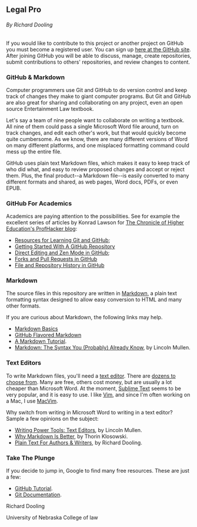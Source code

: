 ## Legal Pro

###### By Richard Dooling

If you would like to contribute to this project or another project on GitHub you must become a registered user. You can sign up [here at the GitHub site](https://github.com/). After joining GitHub you will be able to discuss, manage, create repositories, submit contributions to others' repositories, and review changes to content.

### GitHub & Markdown

Computer programmers use Git and GitHub to do version control and keep track of changes they make to giant computer programs. But Git and GitHub are also great for sharing and collaborating on any project, even an open source Entertainment Law textbook.

Let's say a team of nine people want to collaborate on writing a textbook. All nine of them could pass a single Microsoft Word file around, turn on track changes, and edit each other's work, but that would quickly become quite cumbersome. As we know, there are many different versions of Word on many different platforms, and one misplaced formatting command could mess up the entire file. 

GitHub uses plain text Markdown files, which makes it easy to keep track of who did what, and easy to review proposed changes and accept or reject them. Plus, the final product--a Markdown file--is easily converted to many different formats and shared, as web pages, Word docs, PDFs, or even EPUB.

### GitHub For Academics

Academics are paying attention to the possibilities. See for example the excellent series of articles by Konrad Lawson for [The Chronicle of Higher Education's ProfHacker blog](http://chronicle.com/blogs/profhacker/):  

* [Resources for Learning Git and GitHub](http://chronicle.com/blogs/profhacker/resources-for-learning-git-and-github/48285);
* [Getting Started With A GitHub Repository](http://chronicle.com/blogs/profhacker/getting-started-with-a-github-repository/47393)
* [Direct Editing and Zen Mode in GitHub](http://chronicle.com/blogs/profhacker/direct-editing-and-zen-mode-in-github/47497);
* [Forks and Pull Requests in GitHub](http://chronicle.com/blogs/profhacker/forks-and-pull-requests-in-github/47753)
* [File and Repository History in GitHub](http://chronicle.com/blogs/profhacker/file-and-repository-history-in-github/48047)

### Markdown

The source files in this repository are written in [Markdown](http://en.wikipedia.org/wiki/Markdown), a plain text formatting syntax designed to allow easy conversion to HTML and many other formats. 

If you are curious about Markdown, the following links may help.

* [Markdown Basics](https://help.github.com/articles/markdown-basics)
* [GitHub Flavored Markdown](https://help.github.com/articles/github-flavored-markdown)
* [A Markdown Tutorial](http://markdowntutorial.com/).
* [Markdown: The Syntax You (Probably) Already Know](http://chronicle.com/blogs/profhacker/markdown-the-syntax-you-probably-already-know/35295), by Lincoln Mullen.

### Text Editors

To write Markdown files, you'll need a [text editor](http://en.wikipedia.org/wiki/Text_editor). There are [dozens to choose from](http://en.wikipedia.org/wiki/Text_editor). Many are free, others cost money, but are usually a lot cheaper than Microsoft Word. At the moment, [Sublime Text](http://www.sublimetext.com/) seems to be very popular, and it is easy to use. I like [Vim](http://www.vim.org/about.php), and since I'm often working on a Mac, I use [MacVim](https://code.google.com/p/macvim/).

Why switch from writing in Microsoft Word to writing in a text editor? Sample a few opinions on the subject:

* [Writing Power Tools: Text Editors](http://chronicle.com/blogs/profhacker/writing-power-tools-text-editors/38940), by Lincoln Mullen.
* [Why Markdown Is Better](http://lifehacker.com/5943320/what-is-markdown-and-why-is-it-better-for-my-to-do-lists-and-notes), by Thorin Klosowski.
* [Plain Text For Authors & Writers](http://www.richarddooling.com/index.php/2012/12/20/plain-text-for-authors-writers/), by Richard Dooling.

### Take The Plunge

If you decide to jump in, Google to find many free resources. These are just a few:

* [GitHub Tutorial](https://try.github.io/levels/1/challenges/1).
* [Git Documentation](http://git-scm.com/documentation).

Richard Dooling

University of Nebraska College of law


